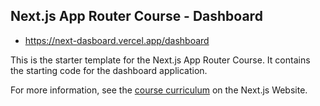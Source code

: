 ## Next.js App Router Course - Dashboard

* https://next-dasboard.vercel.app/dashboard



This is the starter template for the Next.js App Router Course. It contains the starting code for the dashboard application.

For more information, see the [course curriculum](https://nextjs.org/learn) on the Next.js Website.
